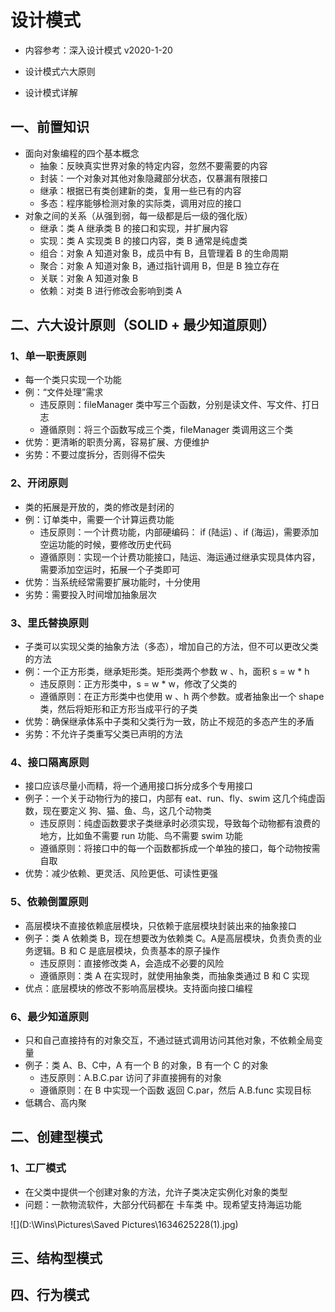 # 设计模式

* 内容参考：深入设计模式 v2020-1-20

* 设计模式六大原则
* 设计模式详解

## 一、前置知识

* 面向对象编程的四个基本概念
  * 抽象：反映真实世界对象的特定内容，忽然不要需要的内容
  * 封装：一个对象对其他对象隐藏部分状态，仅暴漏有限接口
  * 继承：根据已有类创建新的类，复用一些已有的内容
  * 多态：程序能够检测对象的实际类，调用对应的接口
* 对象之间的关系（从强到弱，每一级都是后一级的强化版）
  * 继承：类 A 继承类 B 的接口和实现，并扩展内容
  * 实现：类 A 实现类 B 的接口内容，类 B 通常是纯虚类
  * 组合：对象 A 知道对象 B，成员中有 B，且管理着 B 的生命周期
  * 聚合：对象 A 知道对象 B，通过指针调用 B，但是 B 独立存在
  * 关联：对象 A 知道对象 B
  * 依赖：对类 B 进行修改会影响到类 A

##  二、六大设计原则（SOLID + 最少知道原则）
### 1、单一职责原则

* 每一个类只实现一个功能
* 例：“文件处理”需求
  * 违反原则：fileManager 类中写三个函数，分别是读文件、写文件、打日志
  * 遵循原则：将三个函数写成三个类，fileManager 类调用这三个类
* 优势：更清晰的职责分离，容易扩展、方便维护
* 劣势：不要过度拆分，否则得不偿失

###  2、开闭原则

* 类的拓展是开放的，类的修改是封闭的
* 例：订单类中，需要一个计算运费功能
  * 违反原则：一个计费功能，内部硬编码： if (陆运) 、if (海运)，需要添加空运功能的时候，要修改历史代码
  * 遵循原则：实现一个计费功能接口，陆运、海运通过继承实现具体内容，需要添加空运时，拓展一个子类即可
* 优势：当系统经常需要扩展功能时，十分使用
* 劣势：需要投入时间增加抽象层次

### 3、里氏替换原则

* 子类可以实现父类的抽象方法（多态），增加自己的方法，但不可以更改父类的方法
* 例：一个正方形类，继承矩形类。矩形类两个参数 w 、h，面积 s = w * h
  * 违反原则：正方形类中，s = w * w，修改了父类的
  * 遵循原则：在正方形类中也使用 w 、h 两个参数。或者抽象出一个 shape 类，然后将矩形和正方形当成平行的子类
* 优势：确保继承体系中子类和父类行为一致，防止不规范的多态产生的矛盾
* 劣势：不允许子类重写父类已声明的方法

###  4、接口隔离原则

* 接口应该尽量小而精，将一个通用接口拆分成多个专用接口
* 例子：一个关于动物行为的接口，内部有 eat、run、fly、swim 这几个纯虚函数，现在要定义 狗、猫、鱼、鸟，这几个动物类
  * 违反原则：纯虚函数要求子类继承时必须实现，导致每个动物都有浪费的地方，比如鱼不需要 run 功能、鸟不需要 swim 功能
  * 遵循原则：将接口中的每一个函数都拆成一个单独的接口，每个动物按需自取
* 优势：减少依赖、更灵活、风险更低、可读性更强

###  5、依赖倒置原则

* 高层模块不直接依赖底层模块，只依赖于底层模块封装出来的抽象接口
* 例子：类 A 依赖类 B，现在想要改为依赖类 C。A是高层模块，负责负责的业务逻辑。B 和 C 是底层模块，负责基本的原子操作
  * 违反原则：直接修改类 A，会造成不必要的风险
  * 遵循原则：类 A 在实现时，就使用抽象类，而抽象类通过 B 和 C 实现
* 优点：底层模块的修改不影响高层模块。支持面向接口编程

###  6、最少知道原则

* 只和自己直接持有的对象交互，不通过链式调用访问其他对象，不依赖全局变量
* 例子：类 A、B、C中，A 有一个 B 的对象，B 有一个 C 的对象
  * 违反原则：A.B.C.par 访问了非直接拥有的对象
  * 遵循原则：在 B 中实现一个函数 返回 C.par，然后 A.B.func 实现目标
* 低耦合、高内聚



## 二、创建型模式

### 1、工厂模式

* 在父类中提供一个创建对象的方法，允许子类决定实例化对象的类型
* 问题：一款物流软件，大部分代码都在 卡车类 中。现希望支持海运功能

![](D:\Wins\Pictures\Saved Pictures\1634625228(1).jpg)

## 三、结构型模式






## 四、行为模式
